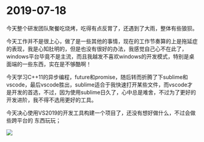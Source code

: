 # 2019-07-18

今天整个研发团队聚餐吃烧烤，吃得有点反胃了，还遇到了大雨，整体有些狼狈。



今天工作并不是很上心，做了是一些其他的事情，现在的工作节奏算的上是拖延症的表现，我是心知肚明的，但是也没有很好的办法，我感觉自己心不在此了，windows平台毕竟不是主流，而且我越发不喜欢windows的开发模式，特别是桌面端的一些东西，实在是不够酷啊！



今天学习C++11的异步编程，future和promise，随后转而折腾了下sublime和vscode，最后vscode胜出，sublime适合于我快速打开某些文件，而vscode才是开发的首选，不过，因为使用sublime日久了，心中总是难舍，不过为了更好的开发进阶，我不得不选用更好的工具。



今天决心使用VS2019的开发工具构建一个项目了，还没有想好做什么，不过会做些跨平台的 东西玩玩；

![](2019-07-19-06-12-07.png)

